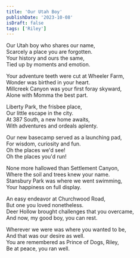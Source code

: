 ```yaml
---
title: 'Our Utah Boy'
publishDate: '2023-10-08'
isDraft: false
tags: ['Riley']
---
```


Our Utah boy who shares our name,  
Scarcely a place you are forgotten.  
Your history and ours the same,  
Tied up by moments and emotion.

Your adventure teeth were cut at Wheeler Farm,  
Wonder was birthed in your heart.  
Millcreek Canyon was your first foray skyward,  
Alone with Momma the best part.

Liberty Park, the frisbee place,  
Our little escape in the city.  
At 387 South, a new home awaits,  
With adventures and ordeals aplenty.

Our new basecamp served as a launching pad,  
For wisdom, curiosity and fun.  
Oh the places we'd see!  
Oh the places you'd run!

None more hallowed than Settlement Canyon,  
Where the soil and trees knew your name.  
Stansbury Park was where we went swimming,  
Your happiness on full display.

An easy endeavor at Churchwood Road,  
But one you loved nonetheless.  
Deer Hollow brought challenges that you overcame,  
And now, my good boy, you can rest.

Wherever we were was where you wanted to be,  
And that was our desire as well.  
You are remembered as Prince of Dogs, Riley,  
Be at peace, you ran well.

